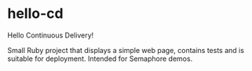 # hello-cd

Hello Continuous Delivery!

Small Ruby project that displays a simple web page, contains tests and is
suitable for deployment. Intended for Semaphore demos.
